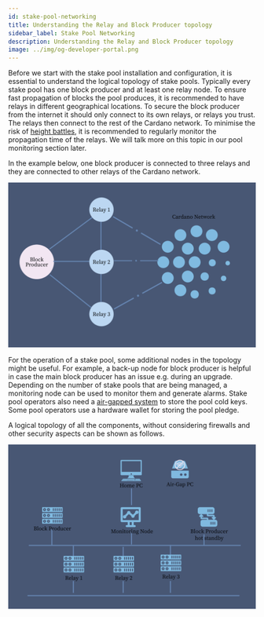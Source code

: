 ```yaml
---
id: stake-pool-networking
title: Understanding the Relay and Block Producer topology
sidebar_label: Stake Pool Networking
description: Understanding the Relay and Block Producer topology
image: ../img/og-developer-portal.png
---
```

Before we start with the stake pool installation and configuration, it is essential to understand the logical topology of stake pools. Typically every stake pool has one block producer and at least one relay node. To ensure fast propagation of blocks the pool produces, it is recommended to have relays in different geographical locations. To secure the block producer from the internet it should only connect to its own relays, or relays you trust. The relays then connect to the rest of the Cardano network. To minimise the risk of [height battles](https://forum.cardano.org/t/how-to-figure-out-when-pool-wins-slot-battles-or-causes-height-battles/90639), it is recommended to regularly monitor the propagation time of the relays. We will talk more on this topic in our pool monitoring section later.

In the example below, one block producer is connected to three relays and they are connected to other relays of the Cardano network.

![Block producer node is connected with 3 relays. Those relays are connected with the cardano network.](../../static/img/stake-pool-guide/stake-pool-network.jpg)

For the operation of a stake pool, some additional nodes in the topology might be useful. For example, a back-up node for block producer is helpful in case the main block producer has an issue e.g. during an upgrade. Depending on the number of stake pools that are being managed, a monitoring node can be used to monitor them and generate alarms. Stake pool operators also need a [air-gapped system](/docs/operate-a-stake-pool/security/air-gap) to store the pool cold keys. Some pool operators use a hardware wallet for storing the pool pledge.

A logical topology of all the components, without considering firewalls and other security aspects can be shown as follows.

![3 relays are connected with 1 block producer, one backup block producer and a monitoring node. The monitoring node is connected with the home PC. There is a air-gapped pc, but it is not connected with other computers.](../../static/img/stake-pool-guide/stake-pool-setup.jpg)

